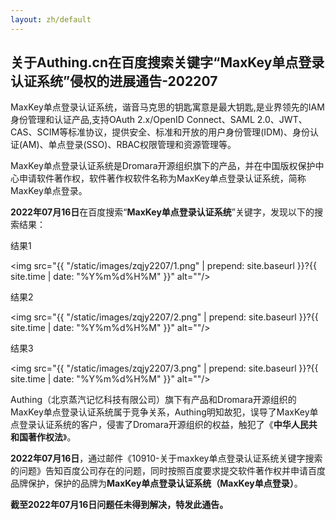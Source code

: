 ```yaml
---
layout: zh/default
---
```

<h2><a name="Overview"></a>关于Authing.cn在百度搜索关键字“MaxKey单点登录认证系统”侵权的进展通告-202207</h2>
<a name="Overview"></a>
MaxKey单点登录认证系统，谐音马克思的钥匙寓意是最大钥匙,是业界领先的IAM身份管理和认证产品,支持OAuth 2.x/OpenID Connect、SAML 2.0、JWT、CAS、SCIM等标准协议，提供安全、标准和开放的用户身份管理(IDM)、身份认证(AM)、单点登录(SSO)、RBAC权限管理和资源管理等。

MaxKey单点登录认证系统是Dromara开源组织旗下的产品，并在中国版权保护中心申请软件著作权，软件著作权软件名称为MaxKey单点登录认证系统，简称MaxKey单点登录。

**2022年07月16日**在百度搜索“**MaxKey单点登录认证系统**”关键字，发现以下的搜索结果：

结果1

<img src="{{ "/static/images/zqjy2207/1.png" | prepend: site.baseurl }}?{{ site.time | date: "%Y%m%d%H%M" }}"  alt=""/>

结果2

<img src="{{ "/static/images/zqjy2207/2.png" | prepend: site.baseurl }}?{{ site.time | date: "%Y%m%d%H%M" }}"  alt=""/>

结果3

<img src="{{ "/static/images/zqjy2207/3.png" | prepend: site.baseurl }}?{{ site.time | date: "%Y%m%d%H%M" }}"  alt=""/>

Authing（北京蒸汽记忆科技有限公司）旗下有产品和Dromara开源组织的MaxKey单点登录认证系统属于竞争关系，Authing明知故犯，误导了MaxKey单点登录认证系统的客户，侵害了Dromara开源组织的权益，触犯了《**中华人民共和国著作权法**》。

**2022年07月16日**，通过邮件《10910-关于maxkey单点登录认证系统关键字搜索的问题》告知百度公司存在的问题，同时按照百度要求提交软件著作权并申请百度品牌保护，保护的品牌为**MaxKey单点登录认证系统（MaxKey单点登录）**。

**截至2022年07月16日问题任未得到解决，特发此通告。**